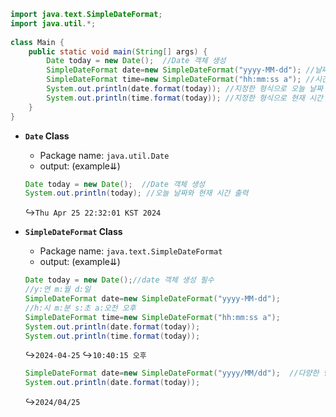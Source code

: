 
```JAVA
import java.text.SimpleDateFormat;  
import java.util.*;  
  
class Main {  
    public static void main(String[] args) {  
        Date today = new Date();  //Date 객체 생성
        SimpleDateFormat date=new SimpleDateFormat("yyyy-MM-dd"); //날짜 형식 지정
        SimpleDateFormat time=new SimpleDateFormat("hh:mm:ss a"); //시간 형식 지정
        System.out.println(date.format(today)); //지정한 형식으로 오늘 날짜 출력
        System.out.println(time.format(today)); //지정한 형식으로 현재 시간 출력
    }  
}
```


* **`Date` Class**
	* Package name: `java.util.Date` 
	* output: (example⇊)
	```java
	Date today = new Date();  //Date 객체 생성
	System.out.println(today); //오늘 날짜와 현재 시간 출력
	```
	↪`Thu Apr 25 22:32:01 KST 2024`


* **`SimpleDateFormat` Class**
	* Package name: `java.text.SimpleDateFormat`
	* output: (example⇊)
	```java
	Date today = new Date();//date 객체 생성 필수
	//y:연 m:월 d:일
	SimpleDateFormat date=new SimpleDateFormat("yyyy-MM-dd"); 
	//h:시 m:분 s:초 a:오전 오후  
	SimpleDateFormat time=new SimpleDateFormat("hh:mm:ss a"); 
    System.out.println(date.format(today));  
    System.out.println(time.format(today));  
	```
	↪`2024-04-25`
	↪`10:40:15 오후`
	```java
	SimpleDateFormat date=new SimpleDateFormat("yyyy/MM/dd");  //다양한 형식 예시
    System.out.println(date.format(today));  
	```
	↪`2024/04/25`
